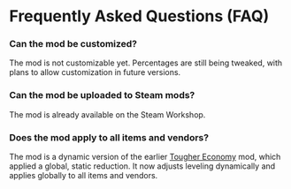 # Frequently Asked Questions (FAQ)

### Can the mod be customized?
The mod is not customizable yet. Percentages are still being tweaked, with plans to allow customization in future versions.

### Can the mod be uploaded to Steam mods?
The mod is already available on the Steam Workshop.

### Does the mod apply to all items and vendors?
The mod is a dynamic version of the earlier [Tougher Economy](https://www.nexusmods.com/kingdomcomedeliverance2/mods/281) mod, which applied a global, static reduction. It now adjusts leveling dynamically and applies globally to all items and vendors.